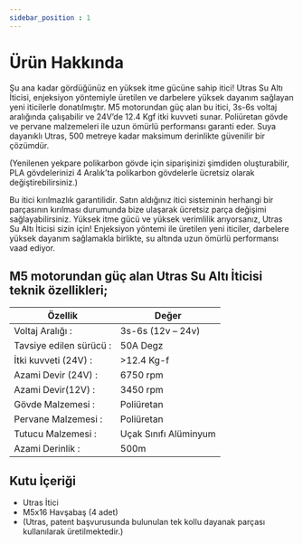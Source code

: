 ```yaml
---
sidebar_position : 1
---
```


# Ürün Hakkında

Şu ana kadar gördüğünüz en yüksek itme gücüne sahip itici!
Utras Su Altı İticisi, enjeksiyon yöntemiyle üretilen ve darbelere yüksek dayanım sağlayan yeni iticilerle donatılmıştır. M5 motorundan güç alan bu itici, 3s-6s voltaj aralığında çalışabilir ve 24V’de 12.4 Kgf itki kuvveti sunar. Poliüretan gövde ve pervane malzemeleri ile uzun ömürlü performansı garanti eder. Suya dayanıklı Utras, 500 metreye kadar maksimum derinlikte güvenilir bir çözümdür.

(Yenilenen yekpare polikarbon gövde için siparişinizi şimdiden oluşturabilir, PLA gövdelerinizi 4 Aralık’ta polikarbon gövdelerle ücretsiz olarak değiştirebilirsiniz.)

Bu itici kırılmazlık garantilidir. Satın aldığınız itici sisteminin herhangi bir parçasının kırılması durumunda bize ulaşarak ücretsiz parça değişimi sağlayabilirsiniz.
Yüksek itme gücü ve yüksek verimlilik arıyorsanız, Utras Su Altı İticisi sizin için! Enjeksiyon yöntemi ile üretilen yeni iticiler, darbelere yüksek dayanım sağlamakla birlikte, su altında uzun ömürlü performansı vaad ediyor.

## M5 motorundan güç alan Utras Su Altı İticisi teknik özellikleri;

| Özellik                  | Değer                 |
|--------------------------|-----------------------|
| Voltaj Aralığı :         | 3s-6s (12v – 24v)     |
| Tavsiye edilen sürücü :  | 50A Degz              |
| İtki kuvveti (24V) :     | >12.4 Kg-f            |
| Azami Devir (24V) :      | 6750 rpm              |
| Azami Devir(12V) :       | 3450 rpm              |
| Gövde Malzemesi :        | Poliüretan            |
| Pervane Malzemesi :      | Poliüretan            |
| Tutucu Malzemesi :       | Uçak Sınıfı Alüminyum |
| Azami Derinlik :         | 500m                  |

## Kutu İçeriği
- Utras İtici
- M5x16 Havşabaş (4 adet)
- (Utras, patent başvurusunda bulunulan tek kollu dayanak parçası kullanılarak üretilmektedir.)